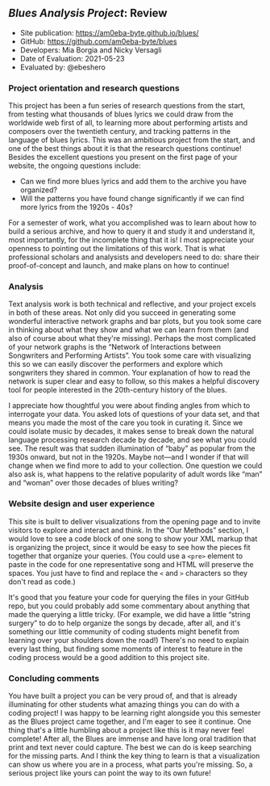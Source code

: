 ## *Blues Analysis Project*: Review

* Site publication: <https://am0eba-byte.github.io/blues/>
* GitHub: <https://github.com/am0eba-byte/blues>
* Developers: Mia Borgia and Nicky Versagli
* Date of Evaluation: 2021-05-23
* Evaluated by: @ebeshero

### Project orientation and research questions
This project has been a fun series of research questions from the start, from testing what thousands of blues lyrics we could draw from the worldwide web first of all, to learning more about performing artists and composers over the twentieth century, and tracking patterns in the language of blues lyrics. This was an ambitious project from the start, and one of the best things about it is that the research questions continue! Besides the excellent questions you present on the first page of your website, the ongoing questions include:

* Can we find more blues lyrics and add them to the archive you have organized? 
* Will the patterns you have found change significantly if we can find more lyrics from the 1920s - 40s? 

For a semester of work, what you accomplished was to learn about how to build a serious archive, and how to query it and study it and understand it, most importantly, for the incomplete thing that it is! I most appreciate your openness to pointing out the limitations of this work. That is what professional scholars and analysists and developers need to do: share their proof-of-concept and launch, and make plans on how to continue! 

### Analysis
Text analysis work is both technical and reflective, and your project excels in both of these areas. Not only did you succeed in generating some wonderful interactive network graphs and bar plots, but you took some care in thinking about what they show and what we can learn from them (and also of course about what they're missing). Perhaps the most complicated of your network graphs is the “Network of Interactions between Songwriters and Performing Artists”. You took some care with visualizing this so we can easily discover the performers and explore which songwriters they shared in common. Your explanation of how to read the network is super clear and easy to follow, so this makes a helpful discovery tool for people interested in the 20th-century history of the blues. 

I appreciate how thoughtful you were about finding angles from which to interrogate your data. You asked lots of questions of your data set, and that means you made the most of the care you took in curating it. Since we could isolate music by decades, it makes sense to break down the natural language processing research decade by decade, and see what you could see. The result was that sudden illumination of “baby” as popular from the 1930s onward, but not in the 1920s. Maybe not—and I wonder if that will change when we find more to add to your collection. One question we could also ask is, what happens to the relative popularity of adult words like “man” and “woman” over those decades of blues writing?

### Website design and user experience
This site is built to deliver visualizations from the opening page and to invite visitors to explore and interact and think. In the “Our Methods” section, I would love to see a code block of one song to show your XML markup that is organizing the project, since it would be easy to see how the pieces fit together that organize your queries. (You could use a `<pre>` element to paste in the code for one representative song and HTML will preserve the spaces. You just have to find and replace the `<` and `>` characters so they don't read as code.) 

It's good that you feature your code for querying the files in your GitHub repo, but you could probably add some commentary about anything that made the querying a little tricky. (For example, we did have a little “string surgery” to do to help organize the songs by decade, after all, and it's something our little community of coding students might benefit from learning over your shoulders down the road!) There's no need to explain every last thing, but finding some moments of interest to feature in the coding process would be a good addition to this project site. 

### Concluding comments
You have built a project you can be very proud of, and that is already illuminating for other students what amazing things you can do with a coding project! I was happy to be learning right alongside you this semester as the Blues project came together, and I'm eager to see it continue. One thing that's a little humbling about a project like this is it may never feel complete! After all, the Blues are immense and have long oral tradition that print and text never could capture. The best we can do is keep searching for the missing parts. And I think the key thing to learn is that a visualization can show us where you are in a process, what parts you're missing. So, a serious project like yours can point the way to its own future!   